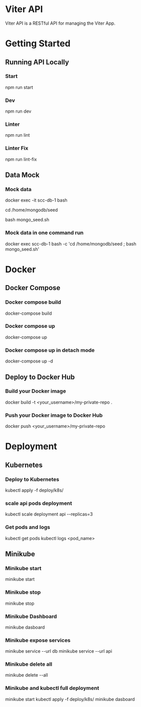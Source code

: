 # Viter API
Viter API is a RESTful API for managing the Viter App.

# Getting Started

## Running API Locally
### Start
npm run start

### Dev
npm run dev

### Linter
npm run lint

### Linter Fix 
npm run lint-fix

## Data Mock
### Mock data
docker exec -it scc-db-1 bash

cd /home/mongodb/seed

bash mongo_seed.sh

### Mock data in one command run 
docker exec scc-db-1 bash -c 'cd /home/mongodb/seed ; bash mongo_seed.sh' 

# Docker

## Docker Compose
### Docker compose build
docker-compose build

### Docker compose up
docker-compose up

### Docker compose up in detach mode
docker-compose up -d

## Deploy to Docker Hub

### Build your Docker image
docker build -t <your_username>/my-private-repo .

### Push your Docker image to Docker Hub
docker push <your_username>/my-private-repo

# Deployment

## Kubernetes
### Deploy to Kubernetes
kubectl apply -f deploy/k8s/

### scale api pods deployment
kubectl scale deployment api --replicas=3

### Get pods and logs
kubectl get pods
kubectl logs <pod_name>

## Minikube
### Minikube start
minikube start

### Minikube stop
minikube stop

### Minikube Dashboard
minikube dasboard

### Minikube expose services
minikube service --url db
minikube service --url api

### Minikube delete all
minikube delete --all

### Minikube and kubectl full deployment
minikube start
kubectl apply -f deploy/k8s/
minikube dasboard
